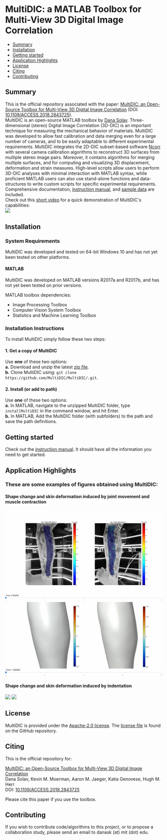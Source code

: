 # MultiDIC: a MATLAB Toolbox for Multi-View 3D Digital Image Correlation   

- [Summary](#Summary)  
- [Installation](#Installation)  
- [Getting started](#Start)
- [Application Highlights](#Applications)
- [License](#License)  
- [Citing](#Cite)
- [Contributing](#Contributing)  

## Summary <a name="Summary"></a>
This is the official repository associated with the paper: [MultiDIC: an Open-Source Toolbox for Multi-View 3D Digital Image Correlation](https://ieeexplore.ieee.org/document/8371235/) (DOI:[ 10.1109/ACCESS.2018.2843725](https://ieeexplore.ieee.org/document/8371235/)).  
MultiDIC is an open-source MATLAB toolbox by [Dana Solav](https://www.media.mit.edu/people/danask/). Three-dimensional (stereo) Digital Image Correlation (3D-DIC) is an important technique for measuring the mechanical behavior of materials. MultiDIC was developed to allow fast calibration and data merging even for a large number of cameras, and to be easily adaptable to different experimental requirements. MultiDIC integrates the 2D-DIC subset-based software [Ncorr](https://www.github.com/justinblaber/ncorr_2D_matlab) with several camera calibration algorithms to reconstruct 3D surfaces from multiple stereo image pairs. Moreover, it contains algorithms for merging multiple surfaces, and for computing and visualizing 3D displacement, deformation and strain measures. High-level scripts allow users to perform 3D-DIC analyses with minimal interaction with MATLAB syntax, while proficient MATLAB users can also use stand-alone functions and data-structures to write custom scripts for specific experimental requirements. Comprehensive documentation, [instruction manual](https://github.com/MultiDIC/MultiDIC/blob/master/docs/pdf/MultiDIC_InstructionManual.pdf), and [sample data](https://github.com/MultiDIC/MultiDIC/tree/master/sample_data) are included.  
Check out this [short video](https://www.youtube.com/watch?v=DC9ifDJ7lvo&t) for a quick demonstration of MultiDIC's capabilities:  
[![](http://img.youtube.com/vi/https://www.youtube.com/watch?v=DC9ifDJ7lvo&t/0.jpg)](https://www.youtube.com/watch?v=DC9ifDJ7lvo&t)

## Installation <a name="Installation"></a>  
### System Requirements
MultiDIC was developed and tested on 64-bit Windows 10 and has not yet been tested on other platforms.        
#### MATLAB
MultiDIC was developed on MATLAB versions R2017a and R2017b, and has not yet been tested on prior versions.  

MATLAB toolbox dependencies:
* Image Processing Toolbox
* Computer Vision System Toolbox
* Statistics and Machine Learning Toolbox


### Installation Instructions
To install MultiDIC simply follow these two steps:
#### 1. Get a copy of MultiDIC
Use **one** of these two options:      
**a.** Download and unzip the latest [zip file](https://github.com/MultiDIC/MultiDIC/archive/master.zip).   
**b.** Clone MultiDIC using: `git clone https://github.com/MultiDIC/MultiDIC/.git`.

#### 2. Install (or add to path)    
Use **one** of these two options:          
**a.** In MATLAB, navigate to the unzipped MultiDIC folder, type `installMultiDIC` in the command window, and hit Enter.   
**b.** In MATLAB, Add the MultiDIC folder (with subfolders) to the path and save the path definitions.



## Getting started <a name="Start"></a>
Check out the [instruction manual](https://github.com/MultiDIC/MultiDIC/blob/master/docs/pdf/MultiDIC_InstructionManual.pdf). It should have all the information you need to get started.

## Application Highlights <a name="Applications"></a>
### These are some examples of figures obtained using MultiDIC:
#### Shape change and skin deformation induced by joint movement and muscle contraction
<img src="docs/img/Shank2D_corr_204_205.gif">     
<img src="docs/img/ShankFull_L1_L2.gif">       

#### Shape change and skin deformation induced by indentation    
<img src="docs/img/indentation_204_205_DispMgn_onImages.gif">
<img src="docs/img/indentation_3D_Lamda1_Lamda2_reducedLight.gif">

## License <a name="License"></a>
MultiDIC is provided under the [Apache-2.0 license](https://www.apache.org/licenses/). The [license file](https://www.github.com/MultiDIC/MultiDIC/blob/master/LICENSE) is found on the GitHub repository.

## Citing <a name="Cite"></a>   
This is the official repository for:

[MultiDIC: an Open-Source Toolbox for Multi-View 3D Digital Image Correlation](https://ieeexplore.ieee.org/document/8371235/)   
Dana Solav, Kevin M. Moerman, Aaron M. Jaeger, Katia Genovese, Hugh M. Herr   
DOI: [10.1109/ACCESS.2018.2843725](https://ieeexplore.ieee.org/document/8371235/)

Please cite this paper if you use the toolbox.


## Contributing <a name="Contributing"></a>   
If you wish to contribute code/algorithms to this project, or to propose a collaboration study, please send an email to danask (at) mit (dot) edu.

